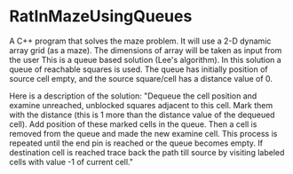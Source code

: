 # RatInMazeUsingQueues
A C++ program that solves the maze problem. It will use a 2-D dynamic array grid (as a maze). The dimensions of array will be taken as input from the user
This is a queue based solution (Lee's algorithm). In this solution a queue of reachable squares is used. The queue has initially position of source cell empty,  and the source square/cell has a distance value of 0.  

Here is a description of the solution:
"Dequeue the cell position and examine unreached, unblocked squares adjacent to this cell. Mark them with the distance (this is 1 more than the distance value of the dequeued cell). Add position of these marked  cells in the queue. Then a cell is removed from the queue and made the new examine cell. This process is  repeated until the end pin is reached or the queue becomes empty. If destination cell is reached trace back the path till source by visiting labeled cells with value -1 of current cell."
